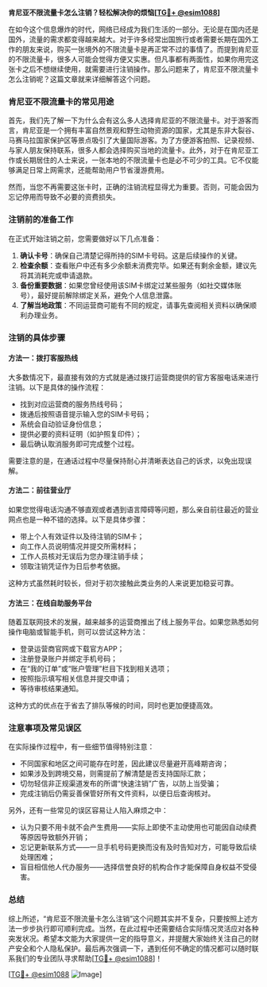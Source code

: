 **肯尼亚不限流量卡怎么注销？轻松解决你的烦恼[[TG💪+ @esim1088](https://t.me/s/esim1088)]**

在如今这个信息爆炸的时代，网络已经成为我们生活的一部分。无论是在国内还是国外，流量的需求都变得越来越大。对于许多经常出国旅行或者需要长期在国外工作的朋友来说，购买一张境外的不限流量卡是再正常不过的事情了。而提到肯尼亚的不限流量卡，很多人可能会觉得方便又实惠。但凡事都有两面性，如果你用完这张卡之后不想继续使用，就需要进行注销操作。那么问题来了，肯尼亚不限流量卡怎么注销呢？这篇文章就来详细解答这个问题。

### 肯尼亚不限流量卡的常见用途

首先，我们先了解一下为什么会有这么多人选择肯尼亚的不限流量卡。对于游客而言，肯尼亚是一个拥有丰富自然景观和野生动物资源的国家，尤其是东非大裂谷、马赛马拉国家保护区等景点吸引了大量国际游客。为了方便游客拍照、记录视频、与家人朋友保持联系，很多人都会选择购买当地的流量卡。此外，对于在肯尼亚工作或长期居住的人士来说，一张本地的不限流量卡也是必不可少的工具。它不仅能够满足日常上网需求，还能帮助用户节省漫游费用。

然而，当您不再需要这张卡时，正确的注销流程显得尤为重要。否则，可能会因为忘记停用而导致不必要的资费损失。

### 注销前的准备工作

在正式开始注销之前，您需要做好以下几点准备：

1. **确认卡号**：确保自己清楚记得所持的SIM卡号码。这是后续操作的关键。
2. **检查余额**：查看账户中还有多少余额未消费完毕。如果还有剩余金额，建议先将其消耗完或申请退款。
3. **备份重要数据**：如果您曾经使用该SIM卡绑定过某些服务（如社交媒体账号），最好提前解除绑定关系，避免个人信息泄露。
4. **了解当地政策**：不同运营商可能有不同的规定，请事先查阅相关资料以确保顺利办理业务。

### 注销的具体步骤

#### 方法一：拨打客服热线
大多数情况下，最直接有效的方式就是通过拨打运营商提供的官方客服电话来进行注销。以下是具体的操作流程：
- 找到对应运营商的服务热线号码；
- 拨通后按照语音提示输入您的SIM卡号码；
- 系统会自动验证身份信息；
- 提供必要的资料证明（如护照复印件）；
- 最后确认取消服务即可完成整个过程。

需要注意的是，在通话过程中尽量保持耐心并清晰表达自己的诉求，以免出现误解。

#### 方法二：前往营业厅
如果您觉得电话沟通不够直观或者遇到语言障碍等问题，那么亲自前往最近的营业网点也是一种不错的选择。以下是具体步骤：
- 带上个人有效证件以及待注销的SIM卡；
- 向工作人员说明情况并提交所需材料；
- 工作人员核对无误后为您办理注销手续；
- 领取注销凭证作为日后参考依据。

这种方式虽然耗时较长，但对于初次接触此类业务的人来说更加稳妥可靠。

#### 方法三：在线自助服务平台
随着互联网技术的发展，越来越多的运营商推出了线上服务平台。如果您熟悉如何操作电脑或智能手机，则可以尝试这种方法：
- 登录运营商官网或下载官方APP；
- 注册登录账户并绑定手机号码；
- 在“我的订单”或“账户管理”栏目下找到相关选项；
- 按照指示填写相关信息并提交申请；
- 等待审核结果通知。

这种方式的优点在于省去了排队等候的时间，同时也更加便捷高效。

### 注意事项及常见误区

在实际操作过程中，有一些细节值得特别注意：
- 不同国家和地区之间可能存在时差，因此建议尽量避开高峰期咨询；
- 如果涉及到跨境交易，则需提前了解清楚是否支持国际汇款；
- 切勿轻信非正规渠道发布的所谓“快速注销”广告，以防上当受骗；
- 完成注销后仍需妥善保管好所有文件资料，以便日后查询核对。

另外，还有一些常见的误区容易让人陷入麻烦之中：
- 认为只要不用卡就不会产生费用——实际上即使不主动使用也可能因自动续费等原因导致额外开销；
- 忘记更新联系方式——一旦手机号码更换而没有及时告知对方，可能导致后续处理困难；
- 盲目相信他人代办服务——选择信誉良好的机构合作才能保障自身权益不受侵害。

### 总结

综上所述，“肯尼亚不限流量卡怎么注销”这个问题其实并不复杂，只要按照上述方法一步步执行即可顺利完成。当然，在此过程中还需要结合实际情况灵活应对各种突发状况。希望本文能为大家提供一定的指导意义，并提醒大家始终关注自己的财产安全和个人隐私保护。最后再次强调一下，遇到任何不确定的情况都可以随时联系我们的专业团队寻求帮助[[TG💪+ @esim1088](https://t.me/s/esim1088)]！

[[TG💪+ @esim1088](https://t.me/s/esim1088) ![Image](https://i.postimg.cc/4NQfJmqS/Snipaste-2025-05-13-00-14-12.png)]